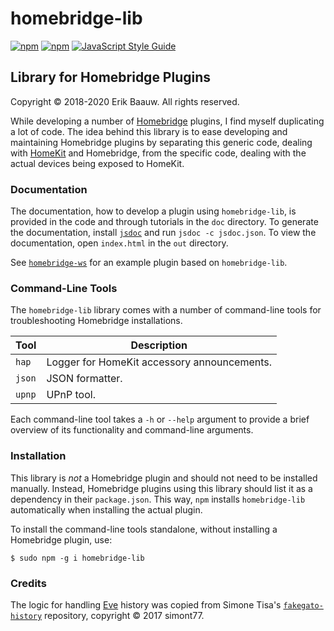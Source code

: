 # homebridge-lib
[![npm](https://img.shields.io/npm/dt/homebridge-lib.svg)](https://www.npmjs.com/package/homebridge-lib) [![npm](https://img.shields.io/npm/v/homebridge-lib.svg)](https://www.npmjs.com/package/homebridge-lib)
[![JavaScript Style Guide](https://img.shields.io/badge/code_style-standard-brightgreen.svg)](https://standardjs.com)

## Library for Homebridge Plugins
Copyright © 2018-2020 Erik Baauw. All rights reserved.

While developing a number of [Homebridge](https://github.com/nfarina/homebridge) plugins, I find myself duplicating a lot of code.
The idea behind this library is to ease developing and maintaining Homebridge plugins by separating this generic code, dealing with [HomeKit](http://www.apple.com/ios/home/) and Homebridge, from the specific code, dealing with the actual devices being exposed to HomeKit.

### Documentation
The documentation, how to develop a plugin using `homebridge-lib`, is provided in the code and through tutorials in the `doc` directory.
To generate the documentation, install [`jsdoc`](https://github.com/jsdoc3/jsdoc) and run `jsdoc -c jsdoc.json`.
To view the documentation, open `index.html` in the `out` directory.  

See [`homebridge-ws`](https://github.com/ebaauw/homebridge-ws) for an example plugin based on `homebridge-lib`.

### Command-Line Tools
The `homebridge-lib` library comes with a number of command-line tools for troubleshooting Homebridge installations.

Tool    | Description
------- | -----------
`hap`   | Logger for HomeKit accessory announcements.
`json`  | JSON formatter.
`upnp`  | UPnP tool.

Each command-line tool takes a `-h` or `--help` argument to provide a brief overview of its functionality and command-line arguments.

### Installation
This library is _not_ a Homebridge plugin and should not need to be installed manually.
Instead, Homebridge plugins using this library should list it as a dependency in their `package.json`.
This way, `npm` installs `homebridge-lib` automatically when installing the actual plugin.

To install the command-line tools standalone, without installing a Homebridge plugin, use:
```
$ sudo npm -g i homebridge-lib
```

### Credits
The logic for handling [Eve](https://www.evehome.com/en/eve-app) history was copied from Simone Tisa's [`fakegato-history`](https://github.com/simont77/fakegato-history) repository, copyright © 2017 simont77.
